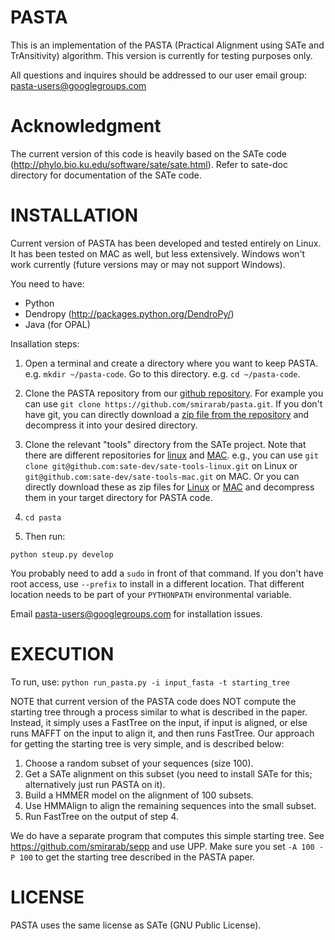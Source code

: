 PASTA
===
This is an implementation of the PASTA (Practical Alignment using SATe and TrAnsitivity) algorithm. This version is currently for testing purposes only. 

All questions and inquires should be addressed to our user email group: pasta-users@googlegroups.com

Acknowledgment 
===
The current version of this code is heavily based on the SATe code (http://phylo.bio.ku.edu/software/sate/sate.html). Refer to sate-doc
directory for documentation of the SATe code. 

INSTALLATION
===
Current version of PASTA has been developed and tested entirely on Linux. It has been tested on MAC as well, but less extensively. 
Windows won't work currently (future versions may or may not support Windows). 

You need to have:
- Python 
- Dendropy (http://packages.python.org/DendroPy/)
- Java (for OPAL)

Insallation steps:

1. Open a terminal and create a directory where you want to keep PASTA. e.g. `mkdir ~/pasta-code`. Go to this directory. e.g. `cd ~/pasta-code`.

2. Clone the PASTA repository from our [github repository](https://github.com/smirarab/pasta). For example you can use `git clone https://github.com/smirarab/pasta.git`.
If you don't have git, you can directly download a [zip file from the repository](https://github.com/smirarab/pasta/archive/master.zip) and decompress it into your desired directory. 

3.  Clone the relevant "tools" directory from the SATe project. Note that there are different repositories for [linux](https://github.com/sate-dev/sate-tools-linux) and [MAC](https://github.com/sate-dev/sate-tools-mac). e.g., you can use `git clone git@github.com:sate-dev/sate-tools-linux.git` on Linux or `git@github.com:sate-dev/sate-tools-mac.git` on MAC. Or you can directly download these as zip files for [Linux](https://github.com/sate-dev/sate-tools-linux/archive/master.zip) or [MAC](https://github.com/sate-dev/sate-tools-mac/archive/master.zip) and decompress them in your target directory for PASTA code.

4. `cd pasta`

5. Then run:

`
  python steup.py develop 
`

You probably need to add a `sudo` in front of that command. If you don't have root access, use `--prefix` to install in a different location.
That different location needs to be part of your `PYTHONPATH` environmental variable. 

Email pasta-users@googlegroups.com for installation issues. 


EXECUTION
====
To run, use:
`
python run_pasta.py -i input_fasta -t starting_tree
`

NOTE that current version of the PASTA code does NOT compute the starting tree through a
process similar to what is described in the paper. Instead, it simply uses a FastTree on
the input, if input is aligned, or else runs MAFFT on the input to align it, and then runs FastTree.
Our approach for getting the starting tree is very simple, and is described below:

1. Choose a random subset of your sequences (size 100).
2. Get a SATe alignment on this subset (you need to install SATe for this; alternatively just run PASTA on it).
3. Build a HMMER model on the alignment of 100 subsets.
4. Use HMMAlign to align the remaining sequences into the small subset. 
5. Run FastTree on the output of step 4.

We do have a separate program that computes this simple starting tree. See https://github.com/smirarab/sepp and use UPP. Make sure you set `-A 100 -P 100` to get the starting tree described in the PASTA paper. 

LICENSE
===
PASTA uses the same license as SATe (GNU Public License).

